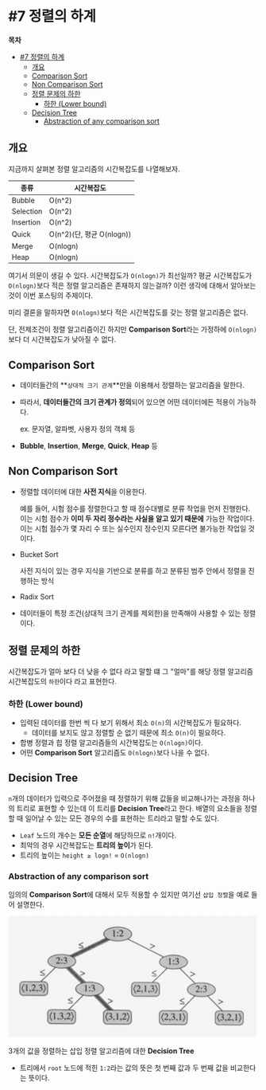 # #7 정렬의 하계

**목차**

- [#7 정렬의 하계](#7-정렬의-하계)
  - [개요](#개요)
  - [Comparison Sort](#comparison-sort)
  - [Non Comparison Sort](#non-comparison-sort)
  - [정렬 문제의 하한](#정렬-문제의-하한)
    - [하한 (Lower bound)](#하한-lower-bound)
  - [Decision Tree](#decision-tree)
    - [Abstraction of any comparison sort](#abstraction-of-any-comparison-sort)

## 개요

지금까지 살펴본 정렬 알고리즘의 시간복잡도를 나열해보자.

| 종류      | 시간복잡도                |
| --------- | ------------------------- |
| Bubble    | O(n^2)                    |
| Selection | O(n^2)                    |
| Insertion | O(n^2)                    |
| Quick     | O(n^2)(단, 평균 O(nlogn)) |
| Merge     | O(nlogn)                  |
| Heap      | O(nlogn)                  |

여기서 의문이 생길 수 있다. 시간복잡도가 `O(nlogn)`가 최선일까? 평균 시간복잡도가 `O(nlogn)`보다 적은 정렬 알고리즘은 존재하지 않는걸까? 이런 생각에 대해서 알아보는 것이 이번 포스팅의 주제이다.

미리 결론을 말하자면 `O(nlogn)`보다 적은 시간복잡도를 갖는 정렬 알고리즘은 없다.

단, 전제조건이 정렬 알고리즘이긴 하지만 **Comparison Sort**라는 가정하에 `O(nlogn)`보다 더 시간복잡도가 낮아질 수 없다.

## Comparison Sort

- 데이터들간의 **`상대적 크기 관계`**만을 이용해서 정렬하는 알고리즘을 말한다.
- 따라서, **데이터들간의 크기 관계가 정의**되어 있으면 어떤 데이터에든 적용이 가능하다.

  ex. 문자열, 알파벳, 사용자 정의 객체 등

- **Bubble**, **Insertion**, **Merge**, **Quick**, **Heap** 등

## Non Comparison Sort

- 정렬할 데이터에 대한 **사전 지식**을 이용한다.

  예를 들어, 시험 점수를 정렬한다고 할 때 점수대별로 분류 작업을 먼저 진행한다. 이는 시험 점수가 **이미 두 자리 정수라는 사실을 알고 있기 때문에** 가능한 작업이다. 이는 시험 점수가 몇 자리 수 또는 실수인지 정수인지 모른다면 불가능한 작업일 것이다.

- Bucket Sort

  사전 지식이 있는 경우 지식을 기반으로 분류를 하고 분류된 범주 안에서 정렬을 진행하는 방식

- Radix Sort
- 데이터들이 특정 조건(상대적 크기 관계를 제외한)을 만족해야 사용할 수 있는 정렬이다.

## 정렬 문제의 하한

시간복잡도가 얼마 보다 더 낮을 수 없다 라고 말할 떄 그 "얼마"를 해당 정렬 알고리즘 시간복잡도의 `하한`이다 라고 표현한다.

### 하한 (Lower bound)

- 입력된 데이터를 한번 씩 다 보기 위해서 최소 `O(n)`의 시간복잡도가 필요하다.
  - 데이터를 보지도 않고 정렬할 순 없기 때문에 최소 `O(n)`이 필요하다.
- 합병 정렬과 힙 정렬 알고리즘들의 시간복잡도는 `O(nlogn)`이다.
- 어떤 **Comparison Sort** 알고리즘도 `O(nlogn)`보다 나을 수 없다.

## Decision Tree

`n`개의 데이터가 입력으로 주어졌을 때 정렬하기 위해 값들을 비교해나가는 과정을 하나의 트리로 표현할 수 있는데 이 트리를 **Decision Tree**라고 한다. 배열의 요소들을 정렬할 때 일어날 수 있는 모든 경우의 수를 표현하는 트리라고 말할 수도 있다.

- `Leaf` 노드의 개수는 **모든 순열**에 해당하므로 `n!`개이다.
- 최악의 경우 시간복잡도는 **트리의 높이**가 된다.
- 트리의 높이는 `height ≥ logn!` = `O(nlogn)`

### Abstraction of any comparison sort

임의의 **Comparison Sort**에 대해서 모두 적용할 수 있지만 여기선 `삽입 정렬`을 예로 들어 설명한다.

<img src="1.png" alt="삽입 정렬의 Decision Tree 예시" width="500" />

3개의 값을 정렬하는 삽입 정렬 알고리즘에 대한 **Decision Tree**

- 트리에서 `root` 노드에 적힌 `1:2`라는 값의 뜻은 첫 번째 값과 두 번째 값을 비교한다는 뜻이다.
